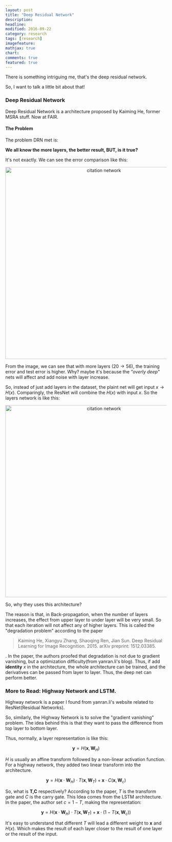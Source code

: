 ```yaml
---
layout: post
title: "Deep Residual Network"
description: 
headline: 
modified: 2016-09-22
category: research
tags: [research]
imagefeature: 
mathjax: true
chart: 
comments: true
featured: true
---
```



There is something intriguing me, that's the deep residual network. 

So, I want to talk a little bit about that!

### Deep Residual Network

Deep Residual Network is a architecture proposed by Kaiming He, former MSRA stuff. Now at FAIR. 

#### The Problem

The problem DRN met is: 

**We all know the more layers, the better result, 
BUT, is it true?**

It's not exactly. We can see the error comparison like this:

<center>
<img src="http://yanran.li/images/resnet_1.png" width="600" alt="citation network"/>
</center>


From the image, we can see that with more layers $(20\to 56)$, the training error and test error is higher. Why? maybe it's because the *"overly deep"* nets will affect and add noise with layer increase. 

So, instead of just add layers in the dataset, the plaint net will get input $x \to H(x)$. Comparingly, the ResNet will combine the $H(x)$ with input $x$. So the layers network is like this:

<center>
<img src="https://matrixmashing.files.wordpress.com/2016/01/residualunit.png" width="600" alt="citation network"/>
</center>

So, why they uses this architecture? 

The reason is that, in Back-propagation, when the number of layers increases, the effect from upper layer to under layer will be very small. So that each iteration will not affect any of higher layers. This is called the "degradation problem" according to the paper

> Kaiming He, Xiangyu Zhang, Shaoqing Ren, Jian Sun. Deep Residual Learning for Image Recognition. 2015. arXiv preprint: 1512.03385. 

. In the paper, the authors proofed that degradation is not due to gradient vanishing, but a optimization difficulty(from yanran.li's blog).
Thus, if add **identity** $x$ in the architecture, the whole architecture can be trained, and the derivatives can be passed from layer to layer. Thus, the deep net can perform better. 

### More to Read: Highway Network and LSTM.

Highway network is a paper I found from yanran.li's website related to ResNet(Residual Networks). 

So, similarly, the Highway Network is to solve the "gradient vanishing" problem. The idea behind this is that they want to pass the difference from top layer to bottom layer. 

Thus, normally, a layer representation is like this:

$$\textbf{y}=H(\textbf{x}, \textbf{W}_H)$$

$H$ is usually an affine transform followed by a non-linear activation function. For a highway network, they added two linear transform into the architecture. 

$$\textbf{y} = H(\textbf{x}\cdot \textbf{W}_H) \cdot T(\textbf{x}, \textbf{W}_T) + \textbf{x} \cdot C(\textbf{x}, \textbf{W}_c) $$

So, what is $\textbf{T,C}$ respectively? According to the paper, $T$ is the transform gate and $C$ is the carry gate. 
This Idea comes from the LSTM architecture. In the paper, the author set $c = 1 - T$, making the representation:

$$\textbf{y} = H(\textbf{x}\cdot \textbf{W}_H) \cdot T(\textbf{x}, \textbf{W}_T) + \textbf{x} \cdot (1 - T(\textbf{x}, \textbf{W}_c)) $$

It's easy to understand that different $T$ will lead a different weight to $\textbf{x}$ and $H(x)$. Which makes the result of each layer closer to the result of one layer or the result of the input. 


